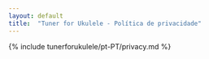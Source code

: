 ```yaml
---
layout: default
title:  "Tuner for Ukulele - Política de privacidade"
---
```


{% include tunerforukulele/pt-PT/privacy.md %}
